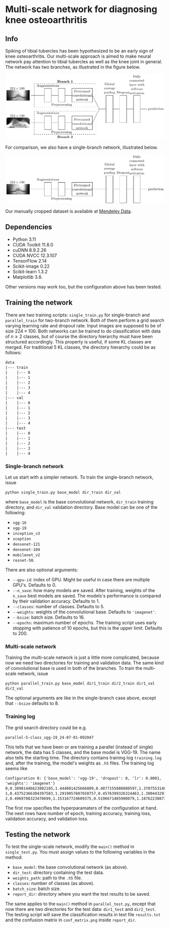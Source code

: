 # Multi-scale network for diagnosing knee osteoarthritis

## Info

Spiking of tibial tubercles has been hypothesized to be an early sign of knee osteoarthritis. Our multi-scale approach is aimed to make neural network pay attention to tibial tubercles as well as the knee joint in general. The network has two branches, as illustrated in the figure below.

![Network with two branches](./imgs/multi-scale.png "Two-branch network")

For comparison, we also have a single-branch network, illustrated below.

![Network with single branch](./imgs/single-scale.png "Single-branch network")


Our manually cropped dataset is available at [Mendeley Data](https://data.mendeley.com/datasets/6gbptmgp3y/1).


## Dependencies

- Python 3.11
- CUDA Toolkit 11.8.0
- cuDNN 8.9.2.26
- CUDA NVCC 12.3.107
- TensorFlow 2.14
- Scikit-image 0.22
- Scikit-learn 1.3.2
- Matplotlib 3.8.

Other versions may work too, but the configuration above has been tested.

## Training the network

There are two training scripts: `single_train.py` for single-branch and `parallel_train` for two-branch network. Both of them perform a grid search varying learning rate and dropout rate. Input images are supposed to be of size $224\times 100$. Both networks can be trained to do classification with data of $n\geq 2$ classes, but of course the directory hierarchy must have been structured accordingly. This property is useful, if some KL classes are merged. For traditional 5 KL classes, the directory hierarchy could be as follows:
```
data
|--- train
|    |--- 0
|    |--- 1
|    |--- 2
|    |--- 3
|    |--- 4
|--- val
|    |--- 0
|    |--- 1
|    |--- 2
|    |--- 3
|    |--- 4
|--- test
|    |--- 0
|    |--- 1
|    |--- 2
|    |--- 3
|    |--- 4
```

### Single-branch network

Let us start with a simpler network. To train the single-branch network, issue

```
python single_train.py base_model dir_train dir_val
```

where `base_model` is the base convolutional network, `dir_train` training directory, and `dir_val` validation directory. Base model can be one of the following:

- `vgg-16`
- `vgg-19`
- `inception_v3`
- `xception`
- `densenet-121`
- `densenet-169`
- `mobilenet_v2`
- `resnet-50`.

There are also optional arguments:

- `--gpu-id`: index of GPU. Might be useful in case there are multiple GPU's. Defaults to 0.
- `--n_save`: how many models are saved. After training, weights of the `n_save` best models are saved. The models's performance is compared by their validation accuracy. Defaults to 1.
- `--classes`: number of classes. Defaults to 5.
- `--weights`: weights of the convolutional base. Defaults to `'imagenet'`.
- `--bsize`: batch size. Defaults to 16.
- `--epochs`: maximum number of epochs. The training script uses early stopping with patience of 10 epochs, but this is the upper limit. Defaults to 200.

### Multi-scale network

Training the multi-scale network is just a little more complicated, because now we need two directories for training and validation data. The same kind of convolutional base is used in both of the branches. To train the multi-scale network, issue

```
python parallel_train.py base_model dir1_train dir2_train dir1_val dir2_val
```

The optional arguments are like in the single-branch case above, except that `--bsize` defaults to 8.

### Training log

The grid search directory could be e.g.
```
parallel-5-class_vgg-19_24-07-01-092047
```

This tells that we have been or are training a parallel (instead of single) network, the data has 5 classes, and the base model is VGG-19. The name also tells the starting time. The directory contains training log `training.log` and, after the training, the model's weights as `.h5` files. The training log seems like

```
Configuration 0: {'base_model': 'vgg-19', 'dropout': 0, 'lr': 0.0001, 'weights': 'imagenet'}
0,0.38981446623802185,1.444081425666809,0.4077155888080597,1.3707553148269653
1,0.43752366304397583,1.2919057607650757,0.4576399326324463,1.3004432916641235
2,0.4969708323478699,1.153167724609375,0.5196671485900879,1.187622308731079

```

The first row specifies the hyperparamaters of the configuration at hand. The next rows have number of epoch, training accuracy, training loss, validation accuracy, and validation loss.

## Testing the network

To test the single-scale network, modify the `main()` method in `single_test.py`. You must assign values to the following variables in the method:

- `base_model`: the base convolutional network (as above).
- `dir_test`: directory containing the test data.
- `weights_path`: path to the `.h5` file.
- `classes`: number of classes (as above).
- `batch_size`: batch size.
- `report_dir`: directory where you want the test results to be saved.

The same applies to the `main()` method in `parallel_test.py`, except that now there are two directories for the test data: `dir1_test` and `dir2_test`. The testing script will save the classification results in text file `results.txt` and the confusion matrix in `conf_matrix.png` inside `report_dir`.
